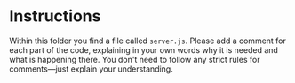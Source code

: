 # Instructions

Within this folder you find a file called `server.js`. Please add a comment for each part of the code, explaining in your own words why it is needed and what is happening there. You don't need to follow any strict rules for comments—just explain your understanding.